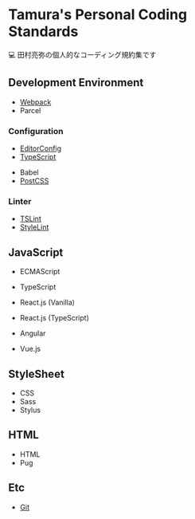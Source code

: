 # Tamura's Personal Coding Standards

💻 田村亮弥の個人的なコーディング規約集です

## Development Environment

* [Webpack](./Environment/Webpack.md)
* Parcel

### Configuration

* [EditorConfig](./Environment/Config/EditorConfig.md)
* [TypeScript](./Environment/Config/TypeScript.md)
<!-- * [Babel](./Environment/Config/Babel.md) -->
* Babel
* [PostCSS](./Environment/Config/PostCSS.md)

### Linter

* [TSLint](./Environment/Linter/TSLint.md)
* [StyleLint](./Environment/Linter/StyleLint.md)

## JavaScript

* ECMAScript
* TypeScript

* React.js (Vanilla)
* React.js (TypeScript)

* Angular
* Vue.js

## StyleSheet

* CSS
* Sass
* Stylus

## HTML

* HTML
* Pug

## Etc

* [Git](./Etc/Git.md)
